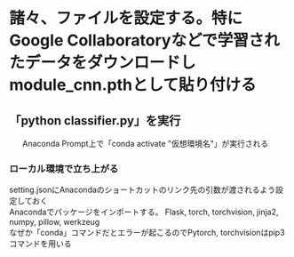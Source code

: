 <h1>諸々、ファイルを設定する。特にGoogle Collaboratoryなどで学習されたデータをダウンロードしmodule_cnn.pthとして貼り付ける</h1>
<h2>「python classifier.py」を実行</h2>
<ul>Anaconda Prompt上で「conda activate "仮想環境名"」が実行される</ul>
<h3>ローカル環境で立ち上がる</h3>
<dt>setting.jsonにAnacondaのショートカットのリンク先の引数が渡されるよう設定しておく</dt>
<dt>Anacondaでパッケージをインポートする。 Flask, torch, torchvision, jinja2, numpy, pillow, werkzeug</dt>

<dt>なぜか「conda」コマンドだとエラーが起こるのでPytorch, torchvisionはpip3コマンドを用いる</dt>
